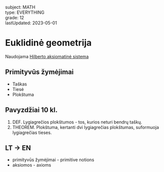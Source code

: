 subject: MATH  
type: EVERYTHING  
grade: 12  
lastUpdated: 2023-05-01

# Euklidinė geometrija

Naudojama [Hilberto aksiomatinė sistema](https://en.wikipedia.org/wiki/Hilbert%27s_axioms)

## Primityvūs žymėjimai

- Taškas
- Tiesė
- Plokštuma

## Pavyzdžiai 10 kl.

1. DEF. Lygiagrečios plokštumos - tos, kurios neturi bendrų taškų.
2. THEOREM. Plokštuma, kertanti dvi lygiagrečias plokštumas, suformuoja lygiagrečias tieses.

## LT -> EN

- primityvūs žymėjimai - primitive notions
- aksiomos - axioms
